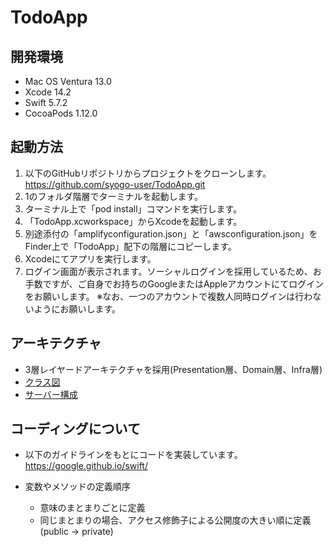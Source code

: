 # TodoApp
## 開発環境
- Mac OS Ventura 13.0 
- Xcode 14.2
- Swift 5.7.2 
- CocoaPods 1.12.0

## 起動方法
1. 以下のGitHubリポジトリからプロジェクトをクローンします。 
    https://github.com/syogo-user/TodoApp.git
2. 1のフォルダ階層でターミナルを起動します。
3. ターミナル上で「pod install」コマンドを実行します。
4. 「TodoApp.xcworkspace」からXcodeを起動します。
5. 別途添付の「amplifyconfiguration.json」と「awsconfiguration.json」を Finder上で「TodoApp」配下の階層にコピーします。
6. Xcodeにてアプリを実行します。
7. ログイン画面が表示されます。ソーシャルログインを採用しているため、お手数ですが、ご自身でお持ちのGoogleまたはAppleアカウントにてログインをお願いします。
    ※なお、一つのアカウントで複数人同時ログインは行わないようにお願いします。

## アーキテクチャ
- 3層レイヤードアーキテクチャを採用(Presentation層、Domain層、Infra層)
- [クラス図](document/クラス図.pdf)
- [サーバー構成](document/サーバー構成.pdf)

## コーディングについて
- 以下のガイドラインをもとにコードを実装しています。
https://google.github.io/swift/

- 変数やメソッドの定義順序
  - 意味のまとまりごとに定義
  - 同じまとまりの場合、アクセス修飾子による公開度の大きい順に定義
    (public -> private)

